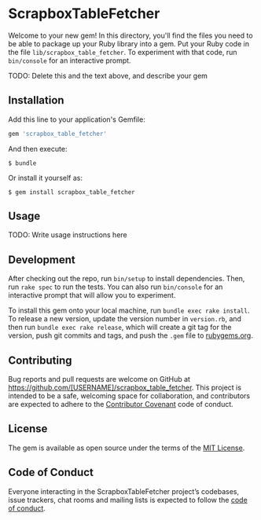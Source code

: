 # ScrapboxTableFetcher

Welcome to your new gem! In this directory, you'll find the files you need to be able to package up your Ruby library into a gem. Put your Ruby code in the file `lib/scrapbox_table_fetcher`. To experiment with that code, run `bin/console` for an interactive prompt.

TODO: Delete this and the text above, and describe your gem

## Installation

Add this line to your application's Gemfile:

```ruby
gem 'scrapbox_table_fetcher'
```

And then execute:

    $ bundle

Or install it yourself as:

    $ gem install scrapbox_table_fetcher

## Usage

TODO: Write usage instructions here

## Development

After checking out the repo, run `bin/setup` to install dependencies. Then, run `rake spec` to run the tests. You can also run `bin/console` for an interactive prompt that will allow you to experiment.

To install this gem onto your local machine, run `bundle exec rake install`. To release a new version, update the version number in `version.rb`, and then run `bundle exec rake release`, which will create a git tag for the version, push git commits and tags, and push the `.gem` file to [rubygems.org](https://rubygems.org).

## Contributing

Bug reports and pull requests are welcome on GitHub at https://github.com/[USERNAME]/scrapbox_table_fetcher. This project is intended to be a safe, welcoming space for collaboration, and contributors are expected to adhere to the [Contributor Covenant](http://contributor-covenant.org) code of conduct.

## License

The gem is available as open source under the terms of the [MIT License](https://opensource.org/licenses/MIT).

## Code of Conduct

Everyone interacting in the ScrapboxTableFetcher project’s codebases, issue trackers, chat rooms and mailing lists is expected to follow the [code of conduct](https://github.com/[USERNAME]/scrapbox_table_fetcher/blob/master/CODE_OF_CONDUCT.md).
